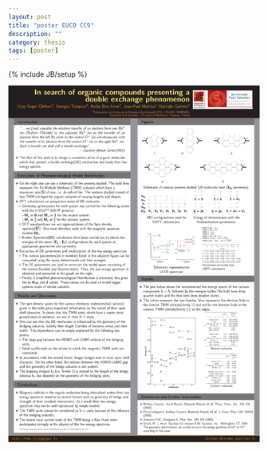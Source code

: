```yaml
---
layout: post
title: "poster EUCO CC9"
description: ""
category: thesis
tags: [poster]
---
```

{% include JB/setup %}

![Image](/images/EUCO_CC9/poster.jpg)
